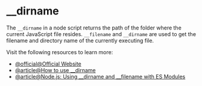 # \_\_dirname

The `__dirname` in a node script returns the path of the folder where the current JavaScript file resides. `__filename` and `__dirname` are used to get the filename and directory name of the currently executing file.

Visit the following resources to learn more:

- [@official@Official Website](https://nodejs.org/docs/latest/api/modules.html#__dirname)
- [@article@How to use \_\_dirname](https://www.digitalocean.com/community/tutorials/nodejs-how-to-use__dirname)
- [@article@Node.js: Using __dirname and __filename with ES Modules](https://www.kindacode.com/article/node-js-using-__dirname-and-__filename-with-es-modules)
